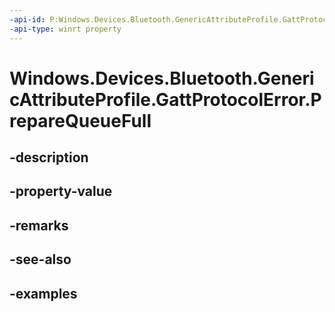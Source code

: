 ```yaml
---
-api-id: P:Windows.Devices.Bluetooth.GenericAttributeProfile.GattProtocolError.PrepareQueueFull
-api-type: winrt property
---
```


<!-- Property syntax.
public byte PrepareQueueFull { get; }
-->

# Windows.Devices.Bluetooth.GenericAttributeProfile.GattProtocolError.PrepareQueueFull

## -description

## -property-value

## -remarks

## -see-also

## -examples

